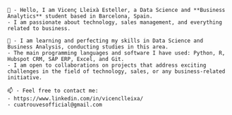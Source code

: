 
```
👋 - Hello, I am Vicenç Lleixà Esteller, a Data Science and **Business Analytics** student based in Barcelona, Spain. 
- I am passionate about technology, sales management, and everything related to business. 

🌱 - I am learning and perfecting my skills in Data Science and Business Analysis, conducting studies in this area. 
- The main programming languages and software I have used: Python, R, Hubspot CRM, SAP ERP, Excel, and Git.
- I am open to collaborations on projects that address exciting challenges in the field of technology, sales, or any business-related initiative. 

📫 - Feel free to contact me: 
- https://www.linkedin.com/in/vicenclleixa/
- cuatrouvesofficial@gmail.com
```


<!---
vicenclleixa/vicenclleixa is a ✨ special ✨ repository because its `README.md` (this file) appears on your GitHub profile.
You can click the Preview link to take a look at your changes.
--->
